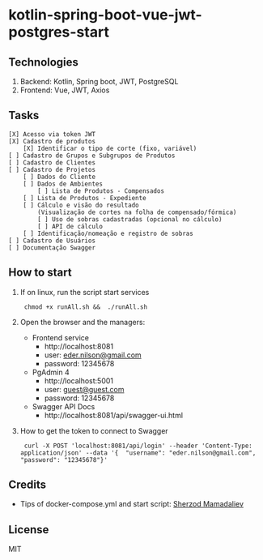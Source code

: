 # kotlin-spring-boot-vue-jwt-postgres-start

## Technologies

1. Backend: Kotlin, Spring boot, JWT, PostgreSQL
2. Frontend: Vue, JWT, Axios

## Tasks

    [X] Acesso via token JWT
    [X] Cadastro de produtos
        [X] Identificar o tipo de corte (fixo, variável)
    [ ] Cadastro de Grupos e Subgrupos de Produtos
    [ ] Cadastro de Clientes
    [ ] Cadastro de Projetos
        [ ] Dados do Cliente
        [ ] Dados de Ambientes
            [ ] Lista de Produtos - Compensados
        [ ] Lista de Produtos - Expediente
        [ ] Cálculo e visão do resultado 
            (Visualização de cortes na folha de compensado/fórmica)
            [ ] Uso de sobras cadastradas (opcional no cálculo)
            [ ] API de cálculo
        [ ] Identificação/nomeação e registro de sobras
    [ ] Cadastro de Usuários
    [ ] Documentação Swagger

## How to start

1. If on linux, run the script start services

        chmod +x runAll.sh &&  ./runAll.sh

2. Open the browser and the managers:    

    * Frontend service
        * http://localhost:8081
        * user: eder.nilson@gmail.com
        * password: 12345678
    * PgAdmin 4
        * http://localhost:5001
        * user: guest@guest.com
        * password: 12345678
    * Swagger API Docs
        * http://localhost:8081/api/swagger-ui.html

3. How to get the token to connect to Swagger

        curl -X POST 'localhost:8081/api/login' --header 'Content-Type: application/json' --data '{  "username": "eder.nilson@gmail.com", "password": "12345678"}'
    

## Credits

- Tips of docker-compose.yml and start script: [Sherzod Mamadaliev](https://github.com/mamadaliev)

## License

MIT    
